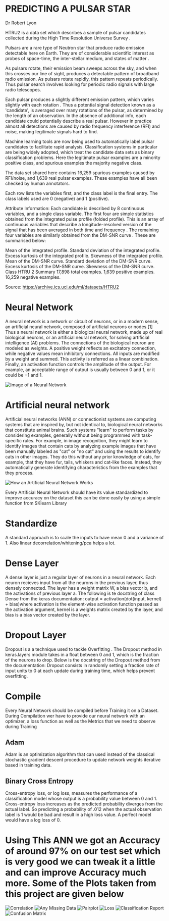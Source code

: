 # PREDICTING A PULSAR STAR
Dr Robert Lyon

HTRU2 is a data set which describes a sample of pulsar candidates collected during the High Time Resolution Universe Survey .

Pulsars are a rare type of Neutron star that produce radio emission detectable here on Earth. They are of considerable scientific interest as probes of space-time, the inter-stellar medium, and states of matter .

As pulsars rotate, their emission beam sweeps across the sky, and when this crosses our line of sight, produces a detectable pattern of broadband radio emission. As pulsars rotate rapidly, this pattern repeats periodically. Thus pulsar search involves looking for periodic radio signals with large radio telescopes.

Each pulsar produces a slightly different emission pattern, which varies slightly with each rotation . Thus a potential signal detection known as a 'candidate', is averaged over many rotations of the pulsar, as determined by the length of an observation. In the absence of additional info, each candidate could potentially describe a real pulsar. However in practice almost all detections are caused by radio frequency interference (RFI) and noise, making legitimate signals hard to find.

Machine learning tools are now being used to automatically label pulsar candidates to facilitate rapid analysis. Classification systems in particular are being widely adopted, which treat the candidate data sets as binary classification problems. Here the legitimate pulsar examples are a minority positive class, and spurious examples the majority negative class.

The data set shared here contains 16,259 spurious examples caused by RFI/noise, and 1,639 real pulsar examples. These examples have all been checked by human annotators.

Each row lists the variables first, and the class label is the final entry. The class labels used are 0 (negative) and 1 (positive).

Attribute Information:
Each candidate is described by 8 continuous variables, and a single class variable. The first four are simple statistics obtained from the integrated pulse profile (folded profile). This is an array of continuous variables that describe a longitude-resolved version of the signal that has been averaged in both time and frequency . The remaining four variables are similarly obtained from the DM-SNR curve . These are summarised below:

Mean of the integrated profile.
Standard deviation of the integrated profile.
Excess kurtosis of the integrated profile.
Skewness of the integrated profile.
Mean of the DM-SNR curve.
Standard deviation of the DM-SNR curve.
Excess kurtosis of the DM-SNR curve.
Skewness of the DM-SNR curve.
Class
HTRU 2 Summary
17,898 total examples.
1,639 positive examples.
16,259 negative examples.

Source: https://archive.ics.uci.edu/ml/datasets/HTRU2


# Neural Network
A neural network is a network or circuit of neurons, or in a modern sense, an artificial neural network, composed of artificial neurons or nodes.[1] Thus a neural network is either a biological neural network, made up of real biological neurons, or an artificial neural network, for solving artificial intelligence (AI) problems. The connections of the biological neuron are modeled as weights. A positive weight reflects an excitatory connection, while negative values mean inhibitory connections. All inputs are modified by a weight and summed. This activity is referred as a linear combination. Finally, an activation function controls the amplitude of the output. For example, an acceptable range of output is usually between 0 and 1, or it could be −1 and 1.

![Image of a Neural Network](https://miro.medium.com/max/1592/1*yGMk1GSKKbyKr_cMarlWnA.jpeg)


# Artificial neural network
Artificial neural networks (ANN) or connectionist systems are computing systems that are inspired by, but not identical to, biological neural networks that constitute animal brains. Such systems "learn" to perform tasks by considering examples, generally without being programmed with task-specific rules. For example, in image recognition, they might learn to identify images that contain cats by analyzing example images that have been manually labeled as "cat" or "no cat" and using the results to identify cats in other images. They do this without any prior knowledge of cats, for example, that they have fur, tails, whiskers and cat-like faces. Instead, they automatically generate identifying characteristics from the examples that they process.

![How an Artificial Neural Network Works](https://d2h0cx97tjks2p.cloudfront.net/blogs/wp-content/uploads/sites/2/2019/07/Introduction-to-Artificial-Neural-Networks.jpg)

Every Artificial Neural Network should have its value standardized to improve accuracy on the dataset this can be done easily by using a simple function from SKlearn Library
# Standardize
A standard approach is to scale the inputs to have mean 0 and a variance of 1. Also linear decorrelation/whitening/pca helps a lot.

# Dense Layer

A dense layer is just a regular layer of neurons in a neural network. Each neuron recieves input from all the neurons in the previous layer, thus densely connected. The layer has a weight matrix W, a bias vector b, and the activations of previous layer a. The following is te docstring of class Dense from the keras documentation:
output = activation(dot(input, kernel) + bias)where activation is the element-wise activation function passed as the activation argument, kernel is a weights matrix created by the layer, and bias is a bias vector created by the layer.

# Dropout Layer 

Dropout is a a technique used to tackle Overfitting . The Dropout method in keras.layers module takes in a float between 0 and 1, which is the fraction of the neurons to drop. Below is the docstring of the Dropout method from the documentation:
Dropout consists in randomly setting a fraction rate of input units to 0 at each update during training time, which helps prevent overfitting.

# Compile

Every Neural Network should be compiled before Training it on a Dataset. During Compilation wer have to provide our neural network with an optimizer, a loss function as well as the Metrics that we need to observe during Training

## Adam
Adam is an optimization algorithm that can used instead of the classical stochastic gradient descent procedure to update network weights iterative based in training data.

## Binary Cross Entropy
Cross-entropy loss, or log loss, measures the performance of a classification model whose output is a probability value between 0 and 1. Cross-entropy loss increases as the predicted probability diverges from the actual label. So predicting a probability of .012 when the actual observation label is 1 would be bad and result in a high loss value. A perfect model would have a log loss of 0.

# Using This ANN we got an Accuracy of around 97% on our test set which is very good we can tweak it a little and can improve Accuracy much more. Some of the Plots taken from this project are given below 

![Correlation](https://github.com/Mkaif-Agb/PulsarStars/blob/master/Images/corr.png?raw=true)
![Any Missing Data](https://github.com/Mkaif-Agb/PulsarStars/blob/master/Images/nullvalues.png?raw=true)
![Pairplot](https://github.com/Mkaif-Agb/PulsarStars/blob/master/Images/pairplot.png?raw=true)
![Loss](https://github.com/Mkaif-Agb/PulsarStars/blob/master/Images/Loss.png?raw=true)
![Classification Report](https://github.com/Mkaif-Agb/PulsarStars/blob/master/Images/Classification_Report.png?raw=true)
![Confusion Matrix](https://github.com/Mkaif-Agb/PulsarStars/blob/master/Images/ConfusionMatrix.png?raw=true)
